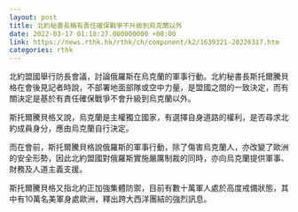 ```yaml
---
layout: post
title: 北約秘書長稱有責任確保戰爭不升級到烏克蘭以外
date: 2022-03-17 01:18:27.000000000 +08:00
link: https://news.rthk.hk/rthk/ch/component/k2/1639321-20220317.htm
categories: rthk
---
```


北約盟國舉行防長會議，討論俄羅斯在烏克蘭的軍事行動。北約秘書長斯托爾騰貝格在會後見記者時說，不部署地面部隊或空中力量，是盟國之間的一致決定，而有關決定是基於有責任確保戰爭不會升級到烏克蘭以外。

斯托爾騰貝格又說，烏克蘭是主權獨立國家，有選擇自身道路的權利，是否尋求北約成員身分，應由烏克蘭自行決定。

而在會前，斯托爾騰貝格說俄羅斯的軍事行動，除了傷害烏克蘭人，亦改變了歐洲的安全形勢，因此北約盟國對俄羅斯實施嚴厲制裁的同時，亦向烏克蘭提供軍事、財務及人道主義支援。

斯托爾騰貝格又指北約正加強集體防禦，目前有數十萬軍人處於高度戒備狀態，其中有10萬名美軍身處歐洲，釋出跨大西洋團結的強烈訊息。
